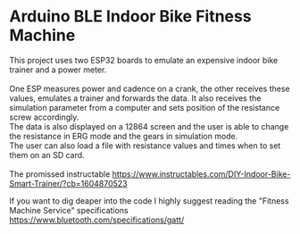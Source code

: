 # Arduino BLE Indoor Bike Fitness Machine

This project uses two ESP32 boards to emulate an expensive indoor bike trainer and a power meter.<br/>
<br/>
One ESP measures power and cadence on a crank, the other receives these values, emulates a trainer and forwards the data. It also receives the simulation parameter from a computer and sets position of the resistance screw accordingly.<br/>
The data is also displayed on a 12864 screen and the user is able to change the resistance in ERG mode and the gears in simulation mode.<br/>
The user can also load a file with resistance values and times when to set them on an SD card.<br/>
<br/>
The promissed instructable <a href="https://www.instructables.com/DIY-Indoor-Bike-Smart-Trainer/?cb=1604870523">https://www.instructables.com/DIY-Indoor-Bike-Smart-Trainer/?cb=1604870523</a>

If you want to dig deaper into the code I highly suggest reading the "Fitness Machine Service" specifications
<a href="https://www.bluetooth.com/specifications/gatt/">https://www.bluetooth.com/specifications/gatt/</a>
